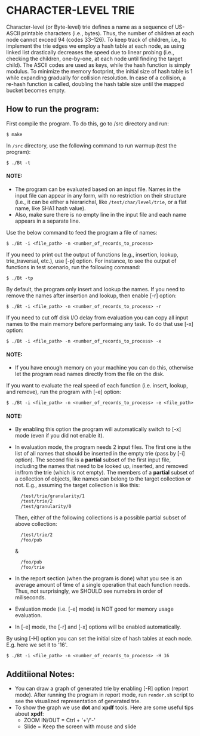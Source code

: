 # CHARACTER-LEVEL TRIE

Character-level (or Byte-level) trie defines a name as a sequence of US-ASCII printable
characters (i.e., bytes). Thus, the number of children at each node cannot exceed 
94 (codes 33–126). To keep track of children, i.e., to implement the trie edges
we employ a hash table at each node, as using linked list drastically decreases
the speed due to linear probing (i.e., checking the children, one-by-one, at each
node until finding the target child). The ASCII codes are used as keys, while the
hash function is simply modulus.
To minimize the memory footprint, the initial size of hash table is 1 while expanding
gradually for collision resolution. In case of a collision, a re-hash function is called,
doubling the hash table size until the mapped bucket becomes empty.


How to run the program:
-----------------------
First compile the program. To do this, go to /src directory and run:
    
    $ make

In `/src` directory, use the following command to run warmup (test the program):
    
    $ ./Bt -t

#### NOTE:
- The program can be evaluated based on an input file. Names in the input file can appear in
  any form, with no restriction on their structure (i.e., it can be either a hierarichal, like
  `/test/char/level/trie`, or a flat name, like SHA1 hash value).
- Also, make sure there is no empty line in the input file and each name appears in a separate line.

Use the below command to feed the program a file of names:
    
    $ ./Bt -i <file_path> -n <number_of_records_to_process>

If you need to print out the output of functions (e.g., insertion, lookup, trie_traversal, etc.),
use [-p] option. For instance, to see the output of functions in test scenario, run the following
command:
    
    $ ./Bt -tp

By default, the program only insert and lookup the names. If you need to remove the names after insertion
and lookup, then enable [-r] option:
    
    $ ./Bt -i <file_path> -n <number_of_records_to_process> -r

If you need to cut off disk I/O delay from evaluation you can copy all input names to the main memory before performaing any task.
To do that use [-x] option:
    
    $ ./Bt -i <file_path> -n <number_of_records_to_process> -x

#### NOTE: 
- If you have enough memory on your machine you can do this, otherwise let the program read 
  names directly from the file on the disk.

If you want to evaluate the real speed of each function (i.e. insert, lookup, and remove),
run the program with [-e] option:
    
    $ ./Bt -i <file_path> -n <number_of_records_to_process> -e <file_path>

#### NOTE:
- By enabling this option the program will automatically switch to [-x] mode (even if you did not enable it).
  
- In evaluation mode, the program needs 2 input files. The first one is the list of all names that should 
  be inserted in the empty trie (pass by [-i] option). The second file is a **partial** subset of the first
  input file, including the names that need to be looked up, inserted, and removed in/from the trie (which is
  not empty).
  The members of a **partial** subset of a collection of objects, like names can belong to the target collection
  or not.
  E.g., assuming the target collection is like this:
  
        /test/trie/granularity/1
        /test/trie/2
        /test/granularity/0

  Then, either of the following collections is a possible partial subset of above collection:
 
        /test/trie/2
        /foo/pub
  &
  
        /foo/pub
        /foo/trie

- In the report section (when the program is done) what you see is an average amount of time of a single
  operation that each function needs. Thus, not surprisingly, we SHOULD see numebrs in order of miliseconds.

- Evaluation mode (i.e. [-e] mode) is NOT good for memory usage evaluation.

- In [-e] mode, the [-r] and [-x] options will be enabled automatically.


By using [-H] option you can set the initial size of hash tables at each node. E.g. here we set it to '16'.
    
    $ ./Bt -i <file_path> -n <number_of_records_to_process> -H 16


## Additiional Notes:
- You can draw a graph of generated trie by enabling [-R] option (report mode). After running the
  program in report mode, run `render.sh` script to see the visualized representation of generated
  trie.
- To show the graph we use **dot** and **xpdf** tools. Here are some useful tips about **xpdf**:  
    - ZOOM IN/OUT = Ctrl + '+'/'-'
    - Slide = Keep the screen with mouse and slide
